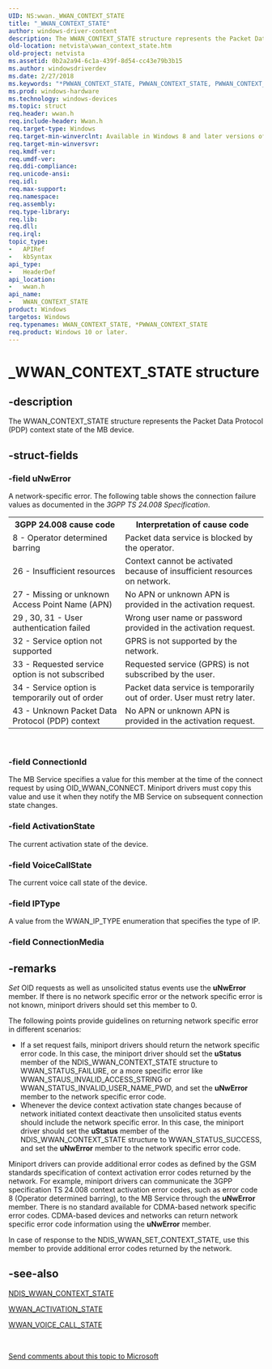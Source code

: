 ```yaml
---
UID: NS:wwan._WWAN_CONTEXT_STATE
title: "_WWAN_CONTEXT_STATE"
author: windows-driver-content
description: The WWAN_CONTEXT_STATE structure represents the Packet Data Protocol (PDP) context state of the MB device.
old-location: netvista\wwan_context_state.htm
old-project: netvista
ms.assetid: 0b2a2a94-6c1a-439f-8d54-cc43e79b3b15
ms.author: windowsdriverdev
ms.date: 2/27/2018
ms.keywords: "*PWWAN_CONTEXT_STATE, PWWAN_CONTEXT_STATE, PWWAN_CONTEXT_STATE structure pointer [Network Drivers Starting with Windows Vista], WWAN_CONTEXT_STATE, WWAN_CONTEXT_STATE structure [Network Drivers Starting with Windows Vista], WwanRef_ff03afab-0fc4-4469-8a2d-f5d2a770f08d.xml, _WWAN_CONTEXT_STATE, netvista.wwan_context_state, wwan/PWWAN_CONTEXT_STATE, wwan/WWAN_CONTEXT_STATE"
ms.prod: windows-hardware
ms.technology: windows-devices
ms.topic: struct
req.header: wwan.h
req.include-header: Wwan.h
req.target-type: Windows
req.target-min-winverclnt: Available in Windows 8 and later versions of Windows.
req.target-min-winversvr: 
req.kmdf-ver: 
req.umdf-ver: 
req.ddi-compliance: 
req.unicode-ansi: 
req.idl: 
req.max-support: 
req.namespace: 
req.assembly: 
req.type-library: 
req.lib: 
req.dll: 
req.irql: 
topic_type:
-	APIRef
-	kbSyntax
api_type:
-	HeaderDef
api_location:
-	wwan.h
api_name:
-	WWAN_CONTEXT_STATE
product: Windows
targetos: Windows
req.typenames: WWAN_CONTEXT_STATE, *PWWAN_CONTEXT_STATE
req.product: Windows 10 or later.
---
```


# _WWAN_CONTEXT_STATE structure


## -description


The WWAN_CONTEXT_STATE structure represents the Packet Data Protocol (PDP) context state of the MB
  device.


## -struct-fields




### -field uNwError

A network-specific error. The following table shows the connection failure values as documented in
     the 
     <i>3GPP TS 24.008 Specification</i>.
     

<table>
<tr>
<th>3GPP 24.008 cause code</th>
<th>Interpretation of cause code</th>
</tr>
<tr>
<td>
8 - Operator determined barring

</td>
<td>
Packet data service is blocked by the operator.

</td>
</tr>
<tr>
<td>
26 - Insufficient resources

</td>
<td>
Context cannot be activated because of insufficient resources on network.

</td>
</tr>
<tr>
<td>
27 - Missing or unknown Access Point Name (APN)

</td>
<td>
No APN or unknown APN is provided in the activation request.

</td>
</tr>
<tr>
<td>
29 , 30, 31 - User authentication failed

</td>
<td>
Wrong user name or password provided in the activation request.

</td>
</tr>
<tr>
<td>
32 - Service option not supported

</td>
<td>
GPRS is not supported by the network.

</td>
</tr>
<tr>
<td>
33 - Requested service option is not subscribed

</td>
<td>
Requested service (GPRS) is not subscribed by the user.

</td>
</tr>
<tr>
<td>
34 - Service option is temporarily out of order

</td>
<td>
Packet data service is temporarily out of order. User must retry later.

</td>
</tr>
<tr>
<td>
43 - Unknown Packet Data Protocol (PDP) context

</td>
<td>
No APN or unknown APN is provided in the activation request.

</td>
</tr>
</table>
 


### -field ConnectionId

The MB Service specifies a value for this member at the time of the connect request by using
     OID_WWAN_CONNECT. Miniport drivers must copy this value and use it when they notify the MB Service on
     subsequent connection state changes.


### -field ActivationState

The current activation state of the device.


### -field VoiceCallState

The current voice call state of the device.


### -field IPType

A value from the WWAN_IP_TYPE enumeration that specifies the type of IP.


### -field ConnectionMedia

 




## -remarks



<i>Set</i> OID requests as well as unsolicited status events use the 
    <b>uNwError</b> member. If there is no network specific error or the network specific error is not known,
    miniport drivers should set this member to 0.

The following points provide guidelines on returning network specific error in different
    scenarios:

<ul>
<li>
If a set request fails, miniport drivers should return the network specific error code. In this
      case, the miniport driver should set the 
      <b>uStatus</b> member of the NDIS_WWAN_CONTEXT_STATE structure to WWAN_STATUS_FAILURE, or a more
      specific error like WWAN_STAUS_INVALID_ACCESS_STRING or WWAN_STATUS_INVALID_USER_NAME_PWD, and set the 
      <b>uNwError</b> member to the network specific error code.

</li>
<li>
Whenever the device context activation state changes because of network initiated context deactivate
      then unsolicited status events should include the network specific error. In this case, the miniport
      driver should set the 
      <b>uStatus</b> member of the NDIS_WWAN_CONTEXT_STATE structure to WWAN_STATUS_SUCCESS, and set the 
      <b>uNwError</b> member to the network specific error code.

</li>
</ul>
Miniport drivers can provide additional error codes as defined by the GSM standards specification of
    context activation error codes returned by the network. For example, miniport drivers can communicate the
    3GPP specification TS 24.008 context activation error codes, such as error code 8 (Operator determined
    barring), to the MB Service through the 
    <b>uNwError</b> member. There is no standard available for CDMA-based network specific error codes.
    CDMA-based devices and networks can return network specific error code information using the 
    <b>uNwError</b> member.

In case of response to the NDIS_WWAN_SET_CONTEXT_STATE, use this member to provide additional error
    codes returned by the network.




## -see-also




<a href="https://msdn.microsoft.com/library/windows/hardware/ff567906">NDIS_WWAN_CONTEXT_STATE</a>



<a href="https://msdn.microsoft.com/library/windows/hardware/ff571197">WWAN_ACTIVATION_STATE</a>



<a href="https://msdn.microsoft.com/library/windows/hardware/ff571256">WWAN_VOICE_CALL_STATE</a>
 

 

<a href="mailto:wsddocfb@microsoft.com?subject=Documentation%20feedback [netvista\netvista]:%20WWAN_CONTEXT_STATE structure%20 RELEASE:%20(2/27/2018)&amp;body=%0A%0APRIVACY STATEMENT%0A%0AWe use your feedback to improve the documentation. We don't use your email address for any other purpose, and we'll remove your email address from our system after the issue that you're reporting is fixed. While we're working to fix this issue, we might send you an email message to ask for more info. Later, we might also send you an email message to let you know that we've addressed your feedback.%0A%0AFor more info about Microsoft's privacy policy, see http://privacy.microsoft.com/en-us/default.aspx." title="Send comments about this topic to Microsoft">Send comments about this topic to Microsoft</a>

